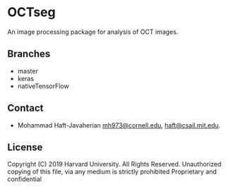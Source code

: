 # OCTseg
An image processing package for analysis of OCT images. 

## Branches 
* master
* keras
* nativeTensorFlow

## Contact
* Mohammad Haft-Javaherian <mh973@cornell.edu>, <haft@csail.mit.edu>.

## License
Copyright (C) 2019 Harvard University. All Rights Reserved. Unauthorized copying of this file, via any medium is strictly prohibited Proprietary and confidential
